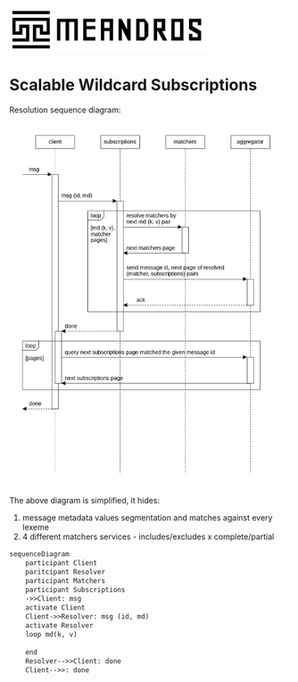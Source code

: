 <img alt="title" height="80" src="title.png"/>

# Scalable Wildcard Subscriptions

Resolution sequence diagram:

![dia-seq-subscription-resolution](dia-seq-subscription-resolution.png)

The above diagram is simplified, it hides:
1. message metadata values segmentation and matches against every lexeme
2. 4 different matchers services - includes/excludes x complete/partial

```mermaid
sequenceDiagram
    participant Client
    paritcipant Resolver
    participant Matchers
    participant Subscriptions
    ->>Client: msg
    activate Client
    Client->>Resolver: msg (id, md)
    activate Resolver
    loop md(k, v)
        
    end
    Resolver-->>Client: done 
    Client-->>: done
```